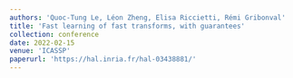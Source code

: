 ```yaml
---
authors: 'Quoc-Tung Le, Léon Zheng, Elisa Riccietti, Rémi Gribonval'
title: 'Fast learning of fast transforms, with guarantees'
collection: conference
date: 2022-02-15
venue: 'ICASSP'
paperurl: 'https://hal.inria.fr/hal-03438881/'
---
```


